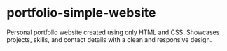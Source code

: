 # portfolio-simple-website
Personal portfolio website created using only HTML and CSS. Showcases projects, skills, and contact details with a clean and responsive design.
